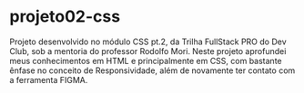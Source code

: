 # projeto02-css
Projeto desenvolvido no módulo CSS pt.2, da Trilha FullStack PRO do Dev Club, sob a mentoria do professor Rodolfo Mori. Neste projeto aprofundei meus conhecimentos em HTML e principalmente em CSS, com bastante ênfase no conceito de Responsividade, além de novamente ter contato com a ferramenta FIGMA.
